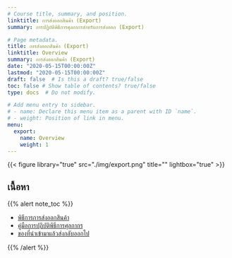 ```yaml
---
# Course title, summary, and position.
linktitle: การส่งออกสินค้า (Export)
summary: การปฏิบัติพิธีการศุลกากรสำหรับการส่งออก (Export)

# Page metadata.
title: การส่งออกสินค้า (Export)
linktitle: Overview
summary: การส่งออกสินค้า (Export)
date: "2020-05-15T00:00:00Z"
lastmod: "2020-05-15T00:00:00Z"
draft: false  # Is this a draft? true/false
toc: false # Show table of contents? true/false
type: docs  # Do not modify.

# Add menu entry to sidebar.
# - name: Declare this menu item as a parent with ID `name`.
# - weight: Position of link in menu.
menu:
  export:
    name: Overview 
    weight: 1
---
```




{{< figure library="true" src="./img/export.png" title="" lightbox="true" >}}

## เนื้อหา

{{% alert note_toc %}}

- [พิธีการการส่งออกสินค้า](../export/customs-clearance/)
- [คู่มือการปฏิบัติพิธีการศุลกากร](../export/export-guide/)
- [ของที่นำเข้ามาแล้วส่งกลับออกไป](../export/re-export/)

{{% /alert %}}
